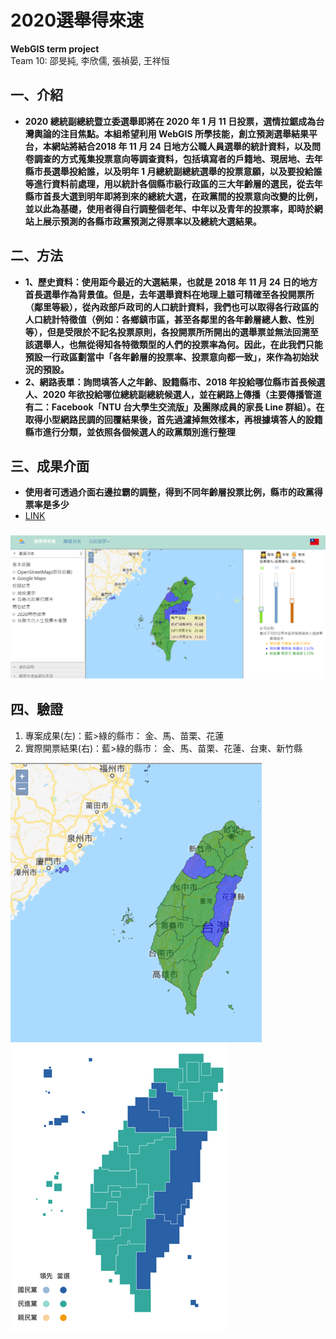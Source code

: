 
# 2020選舉得來速
**WebGIS term project**<br>
Team 10: 邵旻純, 李欣儒, 張禎晏, 王祥恒

## 一、介紹
* **2020 總統副總統暨立委選舉即將在 2020 年 1 月 11 日投票，選情拉鋸成為台灣輿論的注目焦點。本組希望利用 WebGIS 所學技能，創立預測選舉結果平台，本網站將結合2018 年 11 月 24 日地方公職人員選舉的統計資料，以及問卷調查的方式蒐集投票意向等調查資料，包括填寫者的戶籍地、現居地、去年縣市長選舉投給誰，以及明年 1 月總統副總統選舉的投票意願，以及要投給誰等進行資料前處理，用以統計各個縣市級行政區的三大年齡層的選民，從去年縣市首長大選到明年即將到來的總統大選，在政黨間的投票意向改變的比例，並以此為基礎，使用者得自行調整個老年、中年以及青年的投票率，即時於網站上展示預測的各縣市政黨預測之得票率以及總統大選結果。**

## 二、方法
* **1、歷史資料：使用距今最近的大選結果，也就是 2018 年 11 月 24 日的地方首長選舉作為背景值。但是，去年選舉資料在地理上雖可精確至各投開票所（鄰里等級），從內政部戶政司的人口統計資料，我們也可以取得各行政區的人口統計特徵值（例如：各鄉鎮市區，甚至各鄰里的各年齡層總人數、性別等），但是受限於不記名投票原則，各投開票所所開出的選舉票並無法回溯至該選舉人，也無從得知各特徵類型的人們的投票率為何。因此，在此我們只能預設一行政區劃當中「各年齡層的投票率、投票意向都一致」，來作為初始狀況的預設。**
* **2、網路表單：詢問填答人之年齡、設籍縣市、2018 年投給哪位縣市首長候選人、2020 年欲投給哪位總統副總統候選人，並在網路上傳播（主要傳播管道有二：Facebook「NTU 台大學生交流版」及團隊成員的家長 Line 群組）。在取得小型網路民調的回覆結果後，首先過濾掉無效樣本，再根據填答人的設籍縣市進行分類，並依照各個候選人的政黨類別進行整理**

## 三、成果介面
* **使用者可透過介面右邊拉霸的調整，得到不同年齡層投票比例，縣市的政黨得票率是多少**
* [LINK](http://140.112.64.232/rootvote/term/index.php)
### ![ui](./data/images/ui.png)

## 四、驗證
1. 專案成果(左)：藍>綠的縣市：  金、馬、苗栗、花蓮
2. 實際開票結果(右)：藍>綠的縣市：  金、馬、苗栗、花蓮、台東、新竹縣

<img src="./data/images/predict.png" align="left"/><img src="./data/images/real.png" align="left"/>

